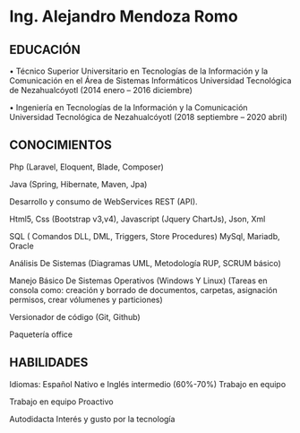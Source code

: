 # Ing. Alejandro Mendoza Romo

## EDUCACIÓN

• Técnico Superior Universitario en Tecnologías de la Información y la Comunicación en el Área de Sistemas Informáticos 
   Universidad Tecnológica de Nezahualcóyotl (2014 enero – 2016 diciembre) 

• Ingeniería en Tecnologías de la Información y la Comunicación 
  Universidad Tecnológica de Nezahualcóyotl (2018 septiembre – 2020 abril) 
	


## CONOCIMIENTOS

Php (Laravel, Eloquent, Blade, Composer) 

Java (Spring, Hibernate, Maven, Jpa)

Desarrollo y consumo de WebServices REST (API).  

Html5, Css (Bootstrap v3,v4), Javascript (Jquery ChartJs), Json, Xml

SQL ( Comandos DLL, DML, Triggers, Store Procedures) MySql, Mariadb, Oracle

Análisis De Sistemas (Diagramas UML, Metodología RUP, SCRUM básico)

Manejo Básico De Sistemas Operativos (Windows Y Linux) (Tareas en consola como: creación y borrado de documentos, carpetas, asignación permisos, crear vólumenes y particiones)

Versionador de código (Git, Github)

Paquetería office


## HABILIDADES

Idiomas: Español Nativo e Inglés intermedio (60%-70%)    Trabajo en equipo

Trabajo en equipo                                                  Proactivo

Autodidacta						      Interés y gusto por la tecnología
